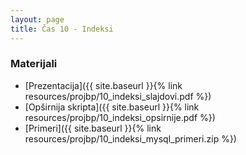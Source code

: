 ```yaml
---
layout: page
title: Čas 10 - Indeksi
---
```


### Materijali

- [Prezentacija]({{ site.baseurl }}{% link resources/projbp/10_indeksi_slajdovi.pdf %})
- [Opširnija skripta]({{ site.baseurl }}{% link resources/projbp/10_indeksi_opsirnije.pdf %})
- [Primeri]({{ site.baseurl }}{% link resources/projbp/10_indeksi_mysql_primeri.zip %})
